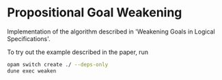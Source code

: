 # Propositional Goal Weakening

Implementation of the algorithm described in 'Weakening Goals in Logical Specifications'.

To try out the example described in the paper, run

```sh
opam switch create ./ --deps-only
dune exec weaken
```
